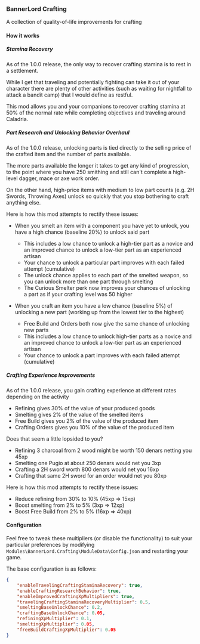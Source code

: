 ### BannerLord Crafting

A collection of quality-of-life improvements for crafting

#### How it works

##### Stamina Recovery
As of the 1.0.0 release, the only way to recover crafting stamina is to rest in a settlement.

While I get that traveling and potentially fighting can take it out of your character there are plenty of other activities (such as waiting for nightfall to attack a bandit camp) that I would define as restful.

This mod allows you and your companions to recover crafting stamina at 50% of the normal rate while completing objectives and traveling around Caladria.

##### Part Research and Unlocking Behavior Overhaul

As of the 1.0.0 release, unlocking parts is tied directly to the selling price of the crafted item and the number of parts available.

The more parts available the longer it takes to get any kind of progression, to the point where you have 250 smithing and still can't complete a high-level dagger, mace or axe work order.

On the other hand, high-price items with medium to low part counts (e.g. 2H Swords, Throwing Axes) unlock so quickly that you stop bothering to craft anything else.

Here is how this mod attempts to rectify these issues:

* When you smelt an item with a component you have yet to unlock, you have a high chance (baseline 20%) to unlock said part
    * This includes a low chance to unlock a high-tier part as a novice and an improved chance to unlock a low-tier part as an experienced artisan
    * Your chance to unlock a particular part improves with each failed attempt (cumulative)
    * The unlock chance applies to each part of the smelted weapon, so you can unlock more than one part through smelting
    * The Curious Smelter perk now improves your chances of unlocking a part as if your crafting level was 50 higher

* When you craft an item you have a low chance (baseline 5%) of unlocking a new part (working up from the lowest tier to the highest)
    * Free Build and Orders both now give the same chance of unlocking new parts
    * This includes a low chance to unlock high-tier parts as a novice and an improved chance to unlock a low-tier part as an experienced artisan
    * Your chance to unlock a part improves with each failed attempt (cumulative)

##### Crafting Experience Improvements

As of the 1.0.0 release, you gain crafting experience at different rates depending on the activity

* Refining gives 30% of the value of your produced goods
* Smelting gives 2% of the value of the smelted items
* Free Build gives you 2% of the value of the produced item
* Crafting Orders gives you 10% of the value of the produced item

Does that seem a little lopsided to you? 

* Refining 3 charcoal from 2 wood might be worth 150 denars netting you 45xp
* Smelting one Pugio at about 250 denars would net you 3xp
* Crafting a 2H sword worth 800 denars would net you 16xp
* Crafting that same 2H sword for an order would net you 80xp

Here is how this mod attempts to rectify these issues:

* Reduce refining from 30% to 10% (45xp => 15xp)
* Boost smelting from 2% to 5% (3xp => 12xp) 
* Boost Free Build from 2% to 5% (16xp => 40xp)

#### Configuration

Feel free to tweak these multipliers (or disable the functionality) to suit your particular preferences by modifying `Modules\BannerLord.Crafting\ModuleData\Config.json` and restarting your game.

The base configuration is as follows:

```json
{
    "enableTravelingCraftingStaminaRecovery": true,
    "enableCraftingResearchBehavior": true,
    "enableImprovedCraftingXpMultipliers": true,
    "travelingCraftingStaminaRecoveryMultiplier": 0.5,
    "smeltingBaseUnlockChance": 0.2,
    "craftingBaseUnlockChance": 0.05,
    "refiningXpMultiplier": 0.1,
    "smeltingXpMultiplier": 0.05,
    "freeBuildCraftingXpMultiplier": 0.05
}
```